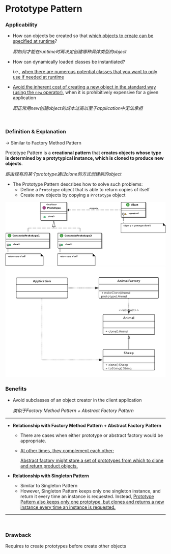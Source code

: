 # Prototype Pattern

### Applicability

* How can objects be created so that <u>which objects to create can be specified at runtime</u>?

  *即如何才能在runtime时再决定创建哪种具体类型的object*

* How can dynamically loaded classes be instantiated?

  i.e., <u>when there are numerous potential classes that you want to only use if needed at runtime</u>

* <u>Avoid the inherent cost of creating a new object in the standard way (using the `new` operator)</u>, when it is prohibitively expensive for a given application

  *即正常用new创建object的成本过高以至于application中无法承担*

<br>

### Definition & Explanation

-> Similar to Factory Method Pattern

Prototype Pattern is a **creational pattern** that **creates objects whose type is determined by a protytypical instance, which is cloned to produce new objects**.

*即由现有的某个prototype通过clone的方式创建新的object*

* The Prototype Pattern describes how to solve such problems:
  * Define a `Prototype` object that is able to return copies of itself
  * Create new objects by copying a `Prototype` object

<img src="https://github.com/Ziang-Lu/Software-Development-and-Design/blob/master/5-Design%20Patterns/2-Creational%20Patterns/5-Prototype%20Pattern/prototype_pattern.png?raw=true">

<img src="https://github.com/Ziang-Lu/Software-Development-and-Design/blob/master/5-Design%20Patterns/2-Creational%20Patterns/5-Prototype%20Pattern/clone_sheep_example.png?raw=true">

 

### Benefits

* Avoid subclasses of an object creator in the client application

  *类似于Factory Method Pattern + Abstract Factory Pattern*


***

* **Relationship with Factory Method Pattern + Abstract Factory Pattern**

  * There are cases when either prototype or abstract factory would be appropriate.

  * <u>At other times, they complement each other:</u>

    <u>Abstract factory might store a set of prototypes from which to clone and return product objects.</u>

* **Relationship with Singleton Pattern**

  * Similar to Singleton Pattern
  * However, Singleton Pattern keeps only one singleton instance, and return it every time an instance is requested. Instead, <u>Prototype Pattern also keeps only one prototype, but clones and returns a new instance every time an instance is requested.</u>

***

<br>

### Drawback

Requires to create prototypes before create other objects